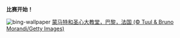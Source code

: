 
**比赛开始！**

![bing-wallpaper](https://www.bing.com/th?id=OHR.ParalympicsParis_ZH-CN9773135851_1920x1080.jpg)
[蒙马特和圣心大教堂，巴黎，法国 (© Tuul &amp; Bruno Morandi/Getty Images)](https://www.bing.com/search?q=2024%E5%B9%B4%E5%A4%8F%E5%AD%A3%E6%AE%8B%E5%A5%A5%E4%BC%9A&amp;form=hpcapt&amp;mkt=zh-cn)
  